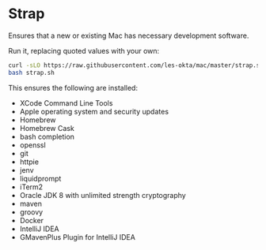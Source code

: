 # Strap

Ensures that a new or existing Mac has necessary development software.

Run it, replacing quoted values with your own:

```bash
curl -sLO https://raw.githubusercontent.com/les-okta/mac/master/strap.sh
bash strap.sh
```

This ensures the following are installed:

* XCode Command Line Tools
* Apple operating system and security updates
* Homebrew
* Homebrew Cask
* bash completion
* openssl
* git
* httpie
* jenv
* liquidprompt
* iTerm2
* Oracle JDK 8 with unlimited strength cryptography
* maven
* groovy
* Docker
* IntelliJ IDEA
* GMavenPlus Plugin for IntelliJ IDEA
